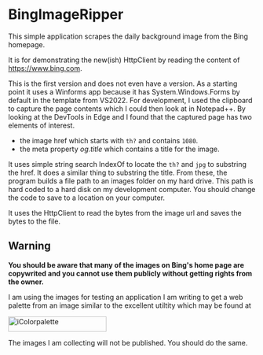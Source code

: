 # BingImageRipper
This simple application scrapes the daily background image from the Bing homepage.

It is for demonstrating the new(ish) HttpClient by reading the content of https://www.bing.com.

This is the first version and does not even have a version.  As a starting point it uses a Winforms app because it has System.Windows.Forms by default in the template from VS2022.  For development, I used the clipboard to capture the page contents which I could then look at in Notepad++.  By looking at the DevTools in Edge and I found that the captured page has two elements of interest.
- the image href which starts with `th?` and contains `1080`.
- the meta property *og.title* which contains a title for the image.

It uses simple string search IndexOf to locate the `th?` and `jpg` to substring the href.  It does a similar thing to substring the title.  From these, the program builds a file path to an images folder on my hard drive.  This path is hard coded to a hard disk on my development computer.  You should change the code to save to a location on your computer.

It uses the HttpClient to read the bytes from the image url and saves the bytes to the file.

## Warning ##

**You should be aware that many of the images on Bing's home page are copywrited and you cannot use them publicly without getting rights from the owner.**

I am using the images for testing an application I am writing to get a web palette from an image similar to the excellent utiltity which may be found at 

<a href="https://icolorpalette.com/color-palette-from-images"> <img class="logo ezlazyloaded" src="https://icolorpalette.com/wp-content/themes/icolorpalette-child/logo.png?ezimgfmt=rs:230x36/rscb7/ngcb6/notWebP" alt="iColorpalette" style="max-width:230px" ezimgfmt="rs rscb7 src ng ngcb6" data-ezsrc="https://icolorpalette.com/wp-content/themes/icolorpalette-child/logo.png?ezimgfmt=rs:230x36/rscb7/ngcb6/notWebP" height="31" width="200" ezoid="0.5831869640450245"></a>

The images I am collecting will not be published.  You should do the same.


